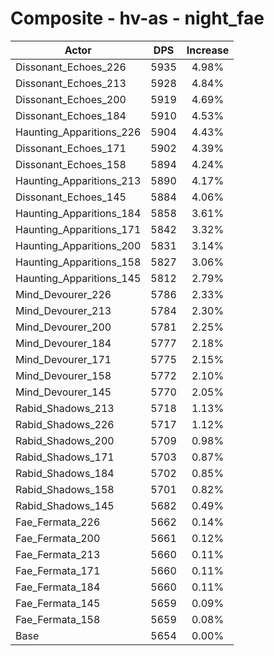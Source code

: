 # Composite - hv-as - night_fae
| Actor | DPS | Increase |
|---|:---:|:---:|
|Dissonant_Echoes_226|5935|4.98%|
|Dissonant_Echoes_213|5928|4.84%|
|Dissonant_Echoes_200|5919|4.69%|
|Dissonant_Echoes_184|5910|4.53%|
|Haunting_Apparitions_226|5904|4.43%|
|Dissonant_Echoes_171|5902|4.39%|
|Dissonant_Echoes_158|5894|4.24%|
|Haunting_Apparitions_213|5890|4.17%|
|Dissonant_Echoes_145|5884|4.06%|
|Haunting_Apparitions_184|5858|3.61%|
|Haunting_Apparitions_171|5842|3.32%|
|Haunting_Apparitions_200|5831|3.14%|
|Haunting_Apparitions_158|5827|3.06%|
|Haunting_Apparitions_145|5812|2.79%|
|Mind_Devourer_226|5786|2.33%|
|Mind_Devourer_213|5784|2.30%|
|Mind_Devourer_200|5781|2.25%|
|Mind_Devourer_184|5777|2.18%|
|Mind_Devourer_171|5775|2.15%|
|Mind_Devourer_158|5772|2.10%|
|Mind_Devourer_145|5770|2.05%|
|Rabid_Shadows_213|5718|1.13%|
|Rabid_Shadows_226|5717|1.12%|
|Rabid_Shadows_200|5709|0.98%|
|Rabid_Shadows_171|5703|0.87%|
|Rabid_Shadows_184|5702|0.85%|
|Rabid_Shadows_158|5701|0.82%|
|Rabid_Shadows_145|5682|0.49%|
|Fae_Fermata_226|5662|0.14%|
|Fae_Fermata_200|5661|0.12%|
|Fae_Fermata_213|5660|0.11%|
|Fae_Fermata_171|5660|0.11%|
|Fae_Fermata_184|5660|0.11%|
|Fae_Fermata_145|5659|0.09%|
|Fae_Fermata_158|5659|0.08%|
|Base|5654|0.00%|
